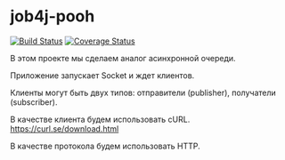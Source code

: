 # job4j-pooh

[![Build Status](https://app.travis-ci.com/Spirka/job4j-pooh.svg?branch=master)](https://app.travis-ci.com/Spirka/job4j-pooh)
[![Coverage Status](https://codecov.io/gh/Spirka/job4j-pooh/branch/master/graph/badge.svg)](https://codecov.io/gh/Spirka/job4j-pooh)


В этом проекте мы сделаем аналог асинхронной очереди.

Приложение запускает Socket и ждет клиентов.

Клиенты могут быть двух типов: отправители (publisher), получатели (subscriber).

В качестве клиента будем использовать cURL. https://curl.se/download.html

В качестве протокола будем использовать HTTP. 
